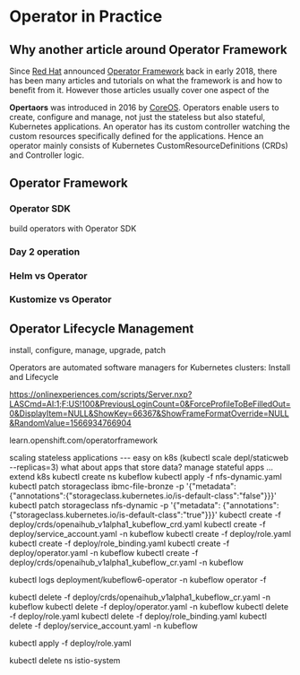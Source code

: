 # Operator in Practice

## Why another article around Operator Framework

Since [Red Hat](https://www.redhat.com/en) announced [Operator Framework](https://coreos.com/blog/introducing-operator-framework) back in early 2018, there has been many articles and tutorials on what the framework is and how to benefit from it. However those articles usually cover one aspect of the 

**Opertaors** was introduced in 2016 by [CoreOS](https://coreos.com/blog/introducing-operators.html). Operators enable users to create, configure and manage, not just the stateless but also stateful, Kubernetes applications. An operator has its custom controller watching the custom resources specifically defined for the applications. Hence an operator mainly consists of Kubernetes CustomResourceDefinitions (CRDs) and Controller logic.

## Operator Framework

### Operator SDK
build operators with Operator SDK

### Day 2 operation

### Helm vs Operator

### Kustomize vs Operator

## Operator Lifecycle Management

install, configure, manage, upgrade, patch

Operators are automated software managers for Kubernetes clusters: Install and Lifecycle

https://onlinexperiences.com/scripts/Server.nxp?LASCmd=AI:1;F:US!100&PreviousLoginCount=0&ForceProfileToBeFilledOut=0&DisplayItem=NULL&ShowKey=66367&ShowFrameFormatOverride=NULL&RandomValue=1566934766904

learn.openshift.com/operatorframework

scaling stateless applications --- easy on k8s (kubectl scale depl/staticweb --replicas=3)
what about apps that store data?
manage stateful apps ... extend k8s
kubectl create ns kubeflow
kubectl apply -f nfs-dynamic.yaml
kubectl patch storageclass ibmc-file-bronze -p '{"metadata": {"annotations":{"storageclass.kubernetes.io/is-default-class":"false"}}}'
kubectl patch storageclass nfs-dynamic -p '{"metadata": {"annotations":{"storageclass.kubernetes.io/is-default-class":"true"}}}'
kubectl create -f deploy/crds/openaihub_v1alpha1_kubeflow_crd.yaml
kubectl create -f deploy/service_account.yaml -n kubeflow
kubectl create -f deploy/role.yaml
kubectl create -f deploy/role_binding.yaml
kubectl create -f deploy/operator.yaml -n kubeflow
kubectl create -f deploy/crds/openaihub_v1alpha1_kubeflow_cr.yaml -n kubeflow

kubectl logs deployment/kubeflow6-operator -n kubeflow operator -f

kubectl delete -f deploy/crds/openaihub_v1alpha1_kubeflow_cr.yaml -n kubeflow
kubectl delete -f deploy/operator.yaml -n kubeflow
kubectl delete -f deploy/role.yaml
kubectl delete -f deploy/role_binding.yaml
kubectl delete -f deploy/service_account.yaml -n kubeflow

kubectl apply -f deploy/role.yaml

kubectl delete ns istio-system